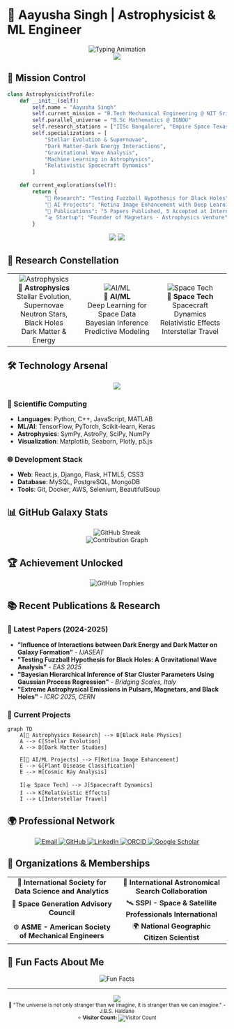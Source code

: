 # 🌌 Aayusha Singh | Astrophysicist & ML Engineer

<div align="center">
  <img src="https://readme-typing-svg.herokuapp.com?font=Orbitron&size=30&duration=3000&pause=1000&color=00D4FF&center=true&vCenter=true&multiline=true&width=800&height=100&lines=Exploring+the+Universe+through+Code;Mathematics+%7C+Astrophysics+%7C+AI" alt="Typing Animation"/>
</div>

<div align="center">
  <img src="https://capsule-render.vercel.app/api?type=waving&color=gradient&customColorList=6,11,20&height=180&section=header&text=Welcome%20to%20My%20Digital%20Observatory&fontSize=35&fontColor=white&animation=fadeIn&fontAlignY=30&desc=Where%20Stars%20Meet%20Algorithms&descAlignY=50&descSize=16"/>
</div>

## 🚀 Mission Control

```python
class AstrophysicistProfile:
    def __init__(self):
        self.name = "Aayusha Singh"
        self.current_mission = "B.Tech Mechanical Engineering @ NIT Srinagar"
        self.parallel_universe = "B.Sc Mathematics @ IGNOU"
        self.research_stations = ["IISc Bangalore", "Empire Space Texas"]
        self.specializations = [
            "Stellar Evolution & Supernovae",
            "Dark Matter-Dark Energy Interactions", 
            "Gravitational Wave Analysis",
            "Machine Learning in Astrophysics",
            "Relativistic Spacecraft Dynamics"
        ]
        
    def current_explorations(self):
        return {
            "🔭 Research": "Testing Fuzzball Hypothesis for Black Holes",
            "🤖 AI Projects": "Retina Image Enhancement with Deep Learning",
            "🌌 Publications": "5 Papers Published, 5 Accepted at International Conferences",
            "🛸 Startup": "Founder of Magnetars - Astrophysics Venture"
        }
```

<div align="center">
  <img src="https://github-readme-stats.vercel.app/api?username=aayu-sha&show_icons=true&theme=react&hide_border=true&bg_color=0D1117&title_color=58A6FF&icon_color=1F6FEB&text_color=C3D1D9&ring_color=58A6FF"/>
  <img src="https://github-readme-stats.vercel.app/api/top-langs/?username=aayu-sha&layout=compact&theme=react&hide_border=true&bg_color=0D1117&title_color=58A6FF&text_color=C3D1D9"/>
</div>

## 🌟 Research Constellation

<div align="center">
  <table>
    <tr>
      <td align="center" width="33%">
        <img src="https://img.icons8.com/nolan/64/astronomy.png" alt="Astrophysics"/>
        <br><b>🔭 Astrophysics</b>
        <br>Stellar Evolution, Supernovae<br>Neutron Stars, Black Holes<br>Dark Matter & Energy
      </td>
      <td align="center" width="33%">
        <img src="https://img.icons8.com/nolan/64/artificial-intelligence.png" alt="AI/ML"/>
        <br><b>🤖 AI/ML</b>
        <br>Deep Learning for Space Data<br>Bayesian Inference<br>Predictive Modeling
      </td>
      <td align="center" width="33%">
        <img src="https://img.icons8.com/nolan/64/rocket.png" alt="Space Tech"/>
        <br><b>🚀 Space Tech</b>
        <br>Spacecraft Dynamics<br>Relativistic Effects<br>Interstellar Travel
      </td>
    </tr>
  </table>
</div>

## 🛠️ Technology Arsenal

<div align="center">
  <img src="https://skillicons.dev/icons?i=python,tensorflow,pytorch,js,html,css,react,nodejs,git,github,docker,aws,mysql,mongodb&theme=dark" />
</div>

### 🔬 Scientific Computing
- **Languages**: Python, C++, JavaScript, MATLAB
- **ML/AI**: TensorFlow, PyTorch, Scikit-learn, Keras
- **Astrophysics**: SymPy, AstroPy, SciPy, NumPy
- **Visualization**: Matplotlib, Seaborn, Plotly, p5.js

### 🌐 Development Stack
- **Web**: React.js, Django, Flask, HTML5, CSS3
- **Database**: MySQL, PostgreSQL, MongoDB
- **Tools**: Git, Docker, AWS, Selenium, BeautifulSoup

## 📊 GitHub Galaxy Stats

<div align="center">
  <img src="https://github-readme-streak-stats.herokuapp.com/?user=aayu-sha&theme=react&hide_border=true&background=0D1117&stroke=58A6FF&ring=58A6FF&fire=FF6B6B&currStreakLabel=58A6FF" alt="GitHub Streak"/>
</div>

<div align="center">
  <img src="https://github-readme-activity-graph.vercel.app/graph?username=aayu-sha&bg_color=0D1117&color=58A6FF&line=1F6FEB&point=FF6B6B&area=true&hide_border=true" alt="Contribution Graph"/>
</div>

## 🏆 Achievement Unlocked

<div align="center">
  <img src="https://github-profile-trophy.vercel.app/?username=aayu-sha&theme=darkhub&no-frame=true&margin-w=15&margin-h=15&column=7" alt="GitHub Trophies"/>
</div>

## 📚 Recent Publications & Research

### 🌌 Latest Papers (2024-2025)
- **"Influence of Interactions between Dark Energy and Dark Matter on Galaxy Formation"** - *IJASEAT*
- **"Testing Fuzzball Hypothesis for Black Holes: A Gravitational Wave Analysis"** - *EAS 2025*
- **"Bayesian Hierarchical Inference of Star Cluster Parameters Using Gaussian Process Regression"** - *Bridging Scales, Italy*
- **"Extreme Astrophysical Emissions in Pulsars, Magnetars, and Black Holes"** - *ICRC 2025, CERN*

### 🚀 Current Projects
```mermaid
graph TD
    A[🔭 Astrophysics Research] --> B[Black Hole Physics]
    A --> C[Stellar Evolution]
    A --> D[Dark Matter Studies]
    
    E[🤖 AI/ML Projects] --> F[Retina Image Enhancement]
    E --> G[Plant Disease Classification]
    E --> H[Cosmic Ray Analysis]
    
    I[🛸 Space Tech] --> J[Spacecraft Dynamics]
    I --> K[Relativistic Effects]
    I --> L[Interstellar Travel]
```

## 🌍 Professional Network

<div align="center">
  <a href="mailto:singh.aayushaa@gmail.com">
    <img src="https://img.shields.io/badge/Email-D14836?style=for-the-badge&logo=gmail&logoColor=white" alt="Email"/>
  </a>
  <a href="https://github.com/aayu-sha">
    <img src="https://img.shields.io/badge/GitHub-100000?style=for-the-badge&logo=github&logoColor=white" alt="GitHub"/>
  </a>
  <a href="https://www.linkedin.com/in/aayusha-singh">
    <img src="https://img.shields.io/badge/LinkedIn-0077B5?style=for-the-badge&logo=linkedin&logoColor=white" alt="LinkedIn"/>
  </a>
  <a href="https://orcid.org/0009-0008-7361-2813">
    <img src="https://img.shields.io/badge/ORCID-A6CE39?style=for-the-badge&logo=orcid&logoColor=white" alt="ORCID"/>
  </a>
  <a href="https://scholar.google.com/citations?user=YourGoogleScholarID">
    <img src="https://img.shields.io/badge/Google_Scholar-4285F4?style=for-the-badge&logo=google-scholar&logoColor=white" alt="Google Scholar"/>
  </a>
</div>

## 🎯 Organizations & Memberships

<div align="center">
  <table>
    <tr>
      <td align="center">🔬 <b>International Society for Data Science and Analytics</b></td>
      <td align="center">🌟 <b>International Astronomical Search Collaboration</b></td>
    </tr>
    <tr>
      <td align="center">🚀 <b>Space Generation Advisory Council</b></td>
      <td align="center">🛰️ <b>SSPI - Space & Satellite Professionals International</b></td>
    </tr>
    <tr>
      <td align="center">⚙️ <b>ASME - American Society of Mechanical Engineers</b></td>
      <td align="center">🌍 <b>National Geographic Citizen Scientist</b></td>
    </tr>
  </table>
</div>

## 🌟 Fun Facts About Me

<div align="center">
  <img src="https://readme-typing-svg.herokuapp.com?font=Fira+Code&pause=1000&color=58A6FF&center=true&vCenter=true&width=600&lines=🔭+I+study+black+holes+and+supernovae;🤖+I+build+AI+models+for+space+data;🚀+I'm+building+a+startup+called+Magnetars;🌌+I've+published+5+research+papers;⭐+I+love+exploring+the+cosmos+through+code" alt="Fun Facts"/>
</div>

---

<div align="center">
  <img src="https://capsule-render.vercel.app/api?type=waving&color=gradient&customColorList=6,11,20&height=100&section=footer&fontSize=0&animation=fadeIn"/>
</div>

<div align="center">
  <sub>🌌 "The universe is not only stranger than we imagine, it is stranger than we can imagine." - J.B.S. Haldane</sub>
  <br>
  <sub>⭐ <strong>Visitor Count:</strong> <img src="https://profile-counter.glitch.me/aayu-sha/count.svg" alt="Visitor Count" style="vertical-align: middle;"/></sub>
</div>